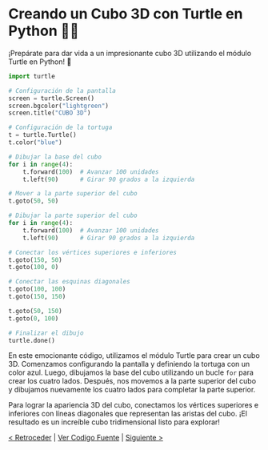 # Creando un Cubo 3D con Turtle en Python 🎨🐢

¡Prepárate para dar vida a un impresionante cubo 3D utilizando el módulo Turtle en Python! 🌟

```python
import turtle

# Configuración de la pantalla
screen = turtle.Screen()
screen.bgcolor("lightgreen")
screen.title("CUBO 3D")

# Configuración de la tortuga
t = turtle.Turtle()
t.color("blue")

# Dibujar la base del cubo
for i in range(4):
    t.forward(100)  # Avanzar 100 unidades
    t.left(90)      # Girar 90 grados a la izquierda

# Mover a la parte superior del cubo
t.goto(50, 50)

# Dibujar la parte superior del cubo
for i in range(4):
    t.forward(100)  # Avanzar 100 unidades
    t.left(90)      # Girar 90 grados a la izquierda

# Conectar los vértices superiores e inferiores
t.goto(150, 50)
t.goto(100, 0)

# Conectar las esquinas diagonales
t.goto(100, 100)
t.goto(150, 150)

t.goto(50, 150)
t.goto(0, 100)

# Finalizar el dibujo
turtle.done()
```

En este emocionante código, utilizamos el módulo Turtle para crear un cubo 3D. Comenzamos configurando la pantalla y definiendo la tortuga con un color azul. Luego, dibujamos la base del cubo utilizando un bucle `for` para crear los cuatro lados. Después, nos movemos a la parte superior del cubo y dibujamos nuevamente los cuatro lados para completar la parte superior.

Para lograr la apariencia 3D del cubo, conectamos los vértices superiores e inferiores con líneas diagonales que representan las aristas del cubo. ¡El resultado es un increíble cubo tridimensional listo para explorar!

[< Retroceder](https://github.com/YonRasgg/Curso-de-Python-Desde-Cero/blob/main/19.%20Turtle%20con%20python/Introduccion.md) | [Ver Codigo Fuente](https://github.com/YonRasgg/Curso-de-Python-Desde-Cero/blob/main/19.%20Turtle%20con%20python/1.Turtle.py) | [Siguiente >](https://github.com/YonRasgg/Curso-de-Python-Desde-Cero/blob/main/19.%20Turtle%20con%20python/2.ComandosEspeciales.md)
